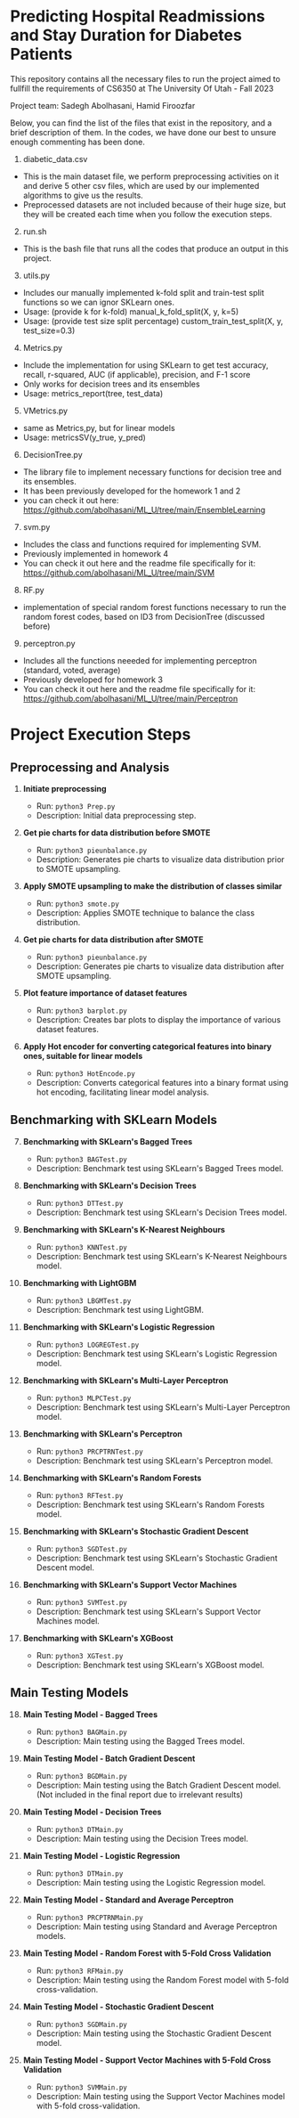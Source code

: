 # Predicting Hospital Readmissions and Stay Duration for Diabetes Patients

This repository contains all the necessary files to run the project aimed to fullfill the requirements of CS6350 at The University Of Utah - Fall 2023

Project team: Sadegh Abolhasani, Hamid Firoozfar

Below, you can find the list of the files that exist in the repository, and a brief description of them. In the codes, we have done our best to unsure enough commenting has been done.

1. diabetic_data.csv 
- This is the main dataset file, we perform preprocessing activities on it and derive 5 other csv files, which are used by our implemented algorithms to give us the results.
- Preprocessed datasets are not included because of their huge size, but they will be created each time when you follow the execution steps. 

2. run.sh
- This is the bash file that runs all the codes that produce an output in this project.

3. utils.py
- Includes our manually implemented k-fold split and train-test split functions so we can ignor SKLearn ones.
- Usage: (provide k for k-fold) manual_k_fold_split(X, y, k=5) 
- Usage: (provide test size split percentage) custom_train_test_split(X, y, test_size=0.3)

4. Metrics.py
- Include the implementation for using SKLearn to get test accuracy, recall, r-squared, AUC (if applicable), precision, and F-1 score
- Only works for decision trees and its ensembles
- Usage: metrics_report(tree, test_data)

5. VMetrics.py
- same as Metrics,py, but for linear models
- Usage: metricsSV(y_true, y_pred)

6. DecisionTree.py
- The library file to implement necessary functions for decision tree and its ensembles. 
- It has been previously developed for the homework 1 and 2
- you can check it out here: https://github.com/abolhasani/ML_U/tree/main/EnsembleLearning

7. svm.py
- Includes the class and functions required for implementing SVM. 
- Previously implemented in homework 4
- You can check it out here and the readme file specifically for it: https://github.com/abolhasani/ML_U/tree/main/SVM

8. RF.py
- implementation of special random forest functions necessary to run the random forest codes, based on ID3 from DecisionTree (discussed before)

9. perceptron.py
- Includes all the functions neeeded for implementing perceptron (standard, voted, average)
- Previously developed for homework 3
- You can check it out here and the readme file specifically for it: https://github.com/abolhasani/ML_U/tree/main/Perceptron

# Project Execution Steps

## Preprocessing and Analysis

1. **Initiate preprocessing**
   - Run: `python3 Prep.py`
   - Description: Initial data preprocessing step.

2. **Get pie charts for data distribution before SMOTE**
   - Run: `python3 pieunbalance.py`
   - Description: Generates pie charts to visualize data distribution prior to SMOTE upsampling.

3. **Apply SMOTE upsampling to make the distribution of classes similar**
   - Run: `python3 smote.py`
   - Description: Applies SMOTE technique to balance the class distribution.

4. **Get pie charts for data distribution after SMOTE**
   - Run: `python3 pieunbalance.py`
   - Description: Generates pie charts to visualize data distribution after SMOTE upsampling.

5. **Plot feature importance of dataset features**
   - Run: `python3 barplot.py`
   - Description: Creates bar plots to display the importance of various dataset features.

6. **Apply Hot encoder for converting categorical features into binary ones, suitable for linear models**
   - Run: `python3 HotEncode.py`
   - Description: Converts categorical features into a binary format using hot encoding, facilitating linear model analysis.

## Benchmarking with SKLearn Models

7. **Benchmarking with SKLearn's Bagged Trees**
   - Run: `python3 BAGTest.py`
   - Description: Benchmark test using SKLearn's Bagged Trees model.

8. **Benchmarking with SKLearn's Decision Trees**
   - Run: `python3 DTTest.py`
   - Description: Benchmark test using SKLearn's Decision Trees model.

9. **Benchmarking with SKLearn's K-Nearest Neighbours**
   - Run: `python3 KNNTest.py`
   - Description: Benchmark test using SKLearn's K-Nearest Neighbours model.

10. **Benchmarking with LightGBM**
    - Run: `python3 LBGMTest.py`
    - Description: Benchmark test using LightGBM.

11. **Benchmarking with SKLearn's Logistic Regression**
    - Run: `python3 LOGREGTest.py`
    - Description: Benchmark test using SKLearn's Logistic Regression model.

12. **Benchmarking with SKLearn's Multi-Layer Perceptron**
    - Run: `python3 MLPCTest.py`
    - Description: Benchmark test using SKLearn's Multi-Layer Perceptron model.

13. **Benchmarking with SKLearn's Perceptron**
    - Run: `python3 PRCPTRNTest.py`
    - Description: Benchmark test using SKLearn's Perceptron model.

14. **Benchmarking with SKLearn's Random Forests**
    - Run: `python3 RFTest.py`
    - Description: Benchmark test using SKLearn's Random Forests model.

15. **Benchmarking with SKLearn's Stochastic Gradient Descent**
    - Run: `python3 SGDTest.py`
    - Description: Benchmark test using SKLearn's Stochastic Gradient Descent model.

16. **Benchmarking with SKLearn's Support Vector Machines**
    - Run: `python3 SVMTest.py`
    - Description: Benchmark test using SKLearn's Support Vector Machines model.

17. **Benchmarking with SKLearn's XGBoost**
    - Run: `python3 XGTest.py`
    - Description: Benchmark test using SKLearn's XGBoost model.

## Main Testing Models

18. **Main Testing Model - Bagged Trees**
    - Run: `python3 BAGMain.py`
    - Description: Main testing using the Bagged Trees model.

19. **Main Testing Model - Batch Gradient Descent**
    - Run: `python3 BGDMain.py`
    - Description: Main testing using the Batch Gradient Descent model. (Not included in the final report due to irrelevant results)

20. **Main Testing Model - Decision Trees**
    - Run: `python3 DTMain.py`
    - Description: Main testing using the Decision Trees model.

21. **Main Testing Model - Logistic Regression**
    - Run: `python3 DTMain.py`
    - Description: Main testing using the Logistic Regression model.

22. **Main Testing Model - Standard and Average Perceptron**
    - Run: `python3 PRCPTRNMain.py`
    - Description: Main testing using Standard and Average Perceptron models.

23. **Main Testing Model - Random Forest with 5-Fold Cross Validation**
    - Run: `python3 RFMain.py`
    - Description: Main testing using the Random Forest model with 5-fold cross-validation.

24. **Main Testing Model - Stochastic Gradient Descent**
    - Run: `python3 SGDMain.py`
    - Description: Main testing using the Stochastic Gradient Descent model.

25. **Main Testing Model - Support Vector Machines with 5-Fold Cross Validation**
    - Run: `python3 SVMMain.py`
    - Description: Main testing using the Support Vector Machines model with 5-fold cross-validation.

